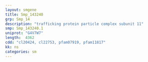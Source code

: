 ```yaml
---
layout: smgene
title: Smp_143240
grp: Smp_14
description: "trafficking protein particle complex subunit 11"
smp: Smp_143240.1
uniprot: "G4V7W7"
length:  4362
cdd: "cl20424, cl22753, pfam07919, pfam11817"
kk: ns
categories: sm
---
```

